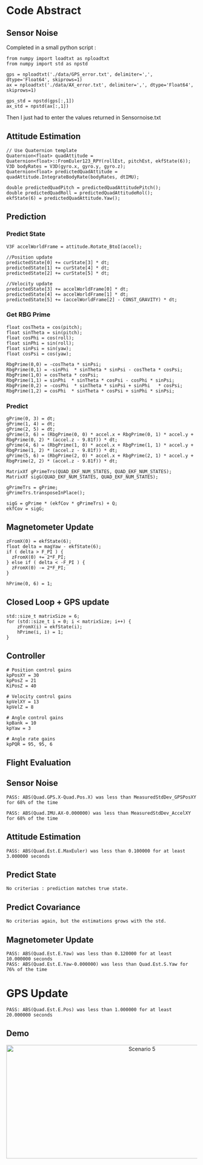 # Code Abstract #

## Sensor Noise

Completed in a small python script :

```
from numpy import loadtxt as nploadtxt
from numpy import std as npstd

gps = nploadtxt('./data/GPS_error.txt', delimiter=',', dtype='Float64', skiprows=1)
ax = nploadtxt('./data/AX_error.txt', delimiter=',', dtype='Float64', skiprows=1)

gps_std = npstd(gps[:,1])
ax_std = npstd(ax[:,1])
```

Then I just had to enter the values returned in Sensornoise.txt

## Attitude Estimation

```
// Use Quaternion template
Quaternion<float> quadAttitude = Quaternion<float>::FromEuler123_RPY(rollEst, pitchEst, ekfState(6));
V3D bodyRates = V3D(gyro.x, gyro.y, gyro.z);
Quaternion<float> predictedQuadAttitude = quadAttitude.IntegrateBodyRate(bodyRates, dtIMU);

double predictedQuadPitch = predictedQuadAttitudePitch();
double predictedQuadRoll = predictedQuadAttitudeRol();
ekfState(6) = predictedQuadAttitude.Yaw();
```

## Prediction

### Predict State
```
V3F accelWorldFrame = attitude.Rotate_BtoI(accel);

//Position update
predictedState[0] += curState[3] * dt;
predictedState[1] += curState[4] * dt;
predictedState[2] += curState[5] * dt;

//Velocity update
predictedState[3] += accelWorldFrame[0] * dt;
predictedState[4] += accelWorldFrame[1] * dt;
predictedState[5] += (accelWorldFrame[2] - CONST_GRAVITY) * dt;
```

### Get RBG Prime 
```
float cosTheta = cos(pitch);
float sinTheta = sin(pitch);
float cosPhi = cos(roll);
float sinPhi = sin(roll);
float sinPsi = sin(yaw);
float cosPsi = cos(yaw);
  
RbgPrime(0,0) = -cosTheta * sinPsi;
RbgPrime(0,1) = -sinPhi  * sinTheta * sinPsi - cosTheta * cosPsi;
RbgPrime(1,0) = cosTheta * cosPsi;
RbgPrime(1,1) = sinPhi  * sinTheta * cosPsi - cosPhi * sinPsi;
RbgPrime(0,2) = -cosPhi  * sinTheta * sinPsi + sinPhi   * cosPsi;
RbgPrime(1,2) = cosPhi  * sinTheta * cosPsi + sinPhi * sinPsi;
```

### Predict
```
gPrime(0, 3) = dt;
gPrime(1, 4) = dt;
gPrime(2, 5) = dt;
gPrime(3, 6) = (RbgPrime(0, 0) * accel.x + RbgPrime(0, 1) * accel.y + RbgPrime(0, 2) * (accel.z - 9.81f)) * dt;
gPrime(4, 6) = (RbgPrime(1, 0) * accel.x + RbgPrime(1, 1) * accel.y + RbgPrime(1, 2) * (accel.z - 9.81f)) * dt;
gPrime(5, 6) = (RbgPrime(2, 0) * accel.x + RbgPrime(2, 1) * accel.y + RbgPrime(2, 2) * (accel.z - 9.81f)) * dt;

MatrixXf gPrimeTrs(QUAD_EKF_NUM_STATES, QUAD_EKF_NUM_STATES);
MatrixXf sigG(QUAD_EKF_NUM_STATES, QUAD_EKF_NUM_STATES);

gPrimeTrs = gPrime;
gPrimeTrs.transposeInPlace();

sigG = gPrime * (ekfCov * gPrimeTrs) + Q;
ekfCov = sigG;
```

## Magnetometer Update

```
zFromX(0) = ekfState(6);
float delta = magYaw - ekfState(6);
if ( delta > F_PI ) {
  zFromX(0) += 2*F_PI;
} else if ( delta < -F_PI ) {
  zFromX(0) -= 2*F_PI;
}

hPrime(0, 6) = 1;
```

## Closed Loop + GPS update

```
std::size_t matrixSize = 6;
for (std::size_t i = 0; i < matrixSize; i++) {
    zFromX(i) = ekfState(i);
    hPrime(i, i) = 1;
}
```

## Controller

```
# Position control gains
kpPosXY = 30
kpPosZ = 21
KiPosZ = 40

# Velocity control gains
kpVelXY = 13
kpVelZ = 8

# Angle control gains
kpBank = 10
kpYaw = 3

# Angle rate gains
kpPQR = 95, 95, 6
```

## Flight Evaluation

## Sensor Noise
```
PASS: ABS(Quad.GPS.X-Quad.Pos.X) was less than MeasuredStdDev_GPSPosXY for 68% of the time

PASS: ABS(Quad.IMU.AX-0.000000) was less than MeasuredStdDev_AccelXY for 68% of the time
```

## Attitude Estimation
```
PASS: ABS(Quad.Est.E.MaxEuler) was less than 0.100000 for at least 3.000000 seconds
```

## Predict State
```
No criterias : prediction matches true state.
```

## Predict Covariance
```
No criterias again, but the estimations grows with the std.
```

## Magnetometer Update
```
PASS: ABS(Quad.Est.E.Yaw) was less than 0.120000 for at least 10.000000 seconds
PASS: ABS(Quad.Est.E.Yaw-0.000000) was less than Quad.Est.S.Yaw for 76% of the time
```

# GPS Update
```
PASS: ABS(Quad.Est.E.Pos) was less than 1.000000 for at least 20.000000 seconds
```



## Demo 

<p align="center">
    <img src=drone_scenar5.gif" alt="Scenario 5" width="700" height="300">
</p>